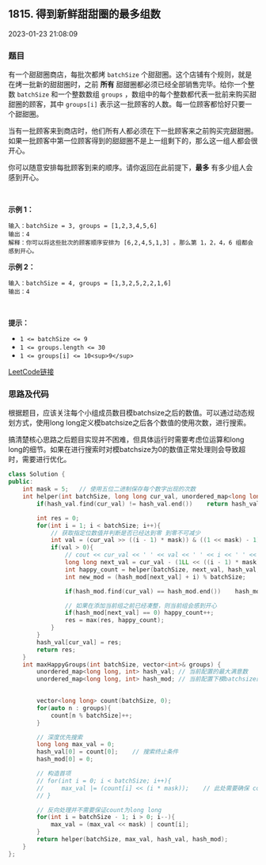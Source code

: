 ## 1815. 得到新鲜甜甜圈的最多组数

2023-01-23 21:08:09

### 题目

有一个甜甜圈商店，每批次都烤 ``batchSize`` 个甜甜圈。这个店铺有个规则，就是在烤一批新的甜甜圈时，之前 **所有** 甜甜圈都必须已经全部销售完毕。给你一个整数 ``batchSize`` 和一个整数数组 ``groups`` ，数组中的每个整数都代表一批前来购买甜甜圈的顾客，其中 ``groups[i]`` 表示这一批顾客的人数。每一位顾客都恰好只要一个甜甜圈。

当有一批顾客来到商店时，他们所有人都必须在下一批顾客来之前购买完甜甜圈。如果一批顾客中第一位顾客得到的甜甜圈不是上一组剩下的，那么这一组人都会很开心。

你可以随意安排每批顾客到来的顺序。请你返回在此前提下，**最多** 有多少组人会感到开心。

 

**示例 1：**

```
输入：batchSize = 3, groups = [1,2,3,4,5,6]
输出：4
解释：你可以将这些批次的顾客顺序安排为 [6,2,4,5,1,3] 。那么第 1，2，4，6 组都会感到开心。
```

**示例 2：**

```
输入：batchSize = 4, groups = [1,3,2,5,2,2,1,6]
输出：4
```

 

**提示：**


- ``1 <= batchSize <= 9``
- ``1 <= groups.length <= 30``
- ``1 <= groups[i] <= 10<sup>9</sup>``



[LeetCode链接](https://leetcode-cn.com/problems/maximum-number-of-groups-getting-fresh-donuts/)

### 思路及代码

根据题目，应该关注每个小组成员数目模batchsize之后的数值。可以通过动态规划方式，使用long long定义模batchsize之后各个数值的使用次数，进行搜索。

搞清楚核心思路之后题目实现并不困难，但具体运行时需要考虑位运算和long long的细节。如果在进行搜索时对模batchsize为0的数值正常处理则会导致超时，需要进行优化。

```cpp
class Solution {
public:
    int mask = 5;   // 使用五位二进制保存每个数字出现的次数
    int helper(int batchSize, long long cur_val, unordered_map<long long, int>& hash_val, unordered_map<long long, int>& hash_mod){
        if(hash_val.find(cur_val) != hash_val.end())    return hash_val[cur_val];

        int res = 0;
        for(int i = 1; i < batchSize; i++){
            // 获取指定位数值并判断是否已经达到零 到零不可减少
            int val = (cur_val >> ((i - 1) * mask)) & ((1 << mask) - 1);
            if(val > 0){
                // cout << cur_val << ' ' << val << ' ' << i << ' ' << (1LL << ((i - 1) * mask)) << endl;
                long long next_val = cur_val - (1LL << ((i - 1) * mask));        // 此处也需要确保左移不越界
                int happy_count = helper(batchSize, next_val, hash_val, hash_mod);
                int new_mod = (hash_mod[next_val] + i) % batchSize;

                if(hash_mod.find(cur_val) == hash_mod.end())    hash_mod[cur_val] = new_mod;    // 记录当前人数总和模batchsize的结果

                // 如果在添加当前组之前已经凑整，则当前组会感到开心
                if(hash_mod[next_val] == 0) happy_count++;
                res = max(res, happy_count);
            }
        }
        hash_val[cur_val] = res;
        return res;
    }
    int maxHappyGroups(int batchSize, vector<int>& groups) {
        unordered_map<long long, int> hash_val; // 当前配置的最大满意数
        unordered_map<long long, int> hash_mod; // 当前配置下模batchsize的结果
        

        vector<long long> count(batchSize, 0);
        for(auto n : groups){
            count[n % batchSize]++;
        }

        // 深度优先搜索
        long long max_val = 0;
        hash_val[0] = count[0];    // 搜索终止条件
        hash_mod[0] = 0;

        // 构造首项
        // for(int i = 0; i < batchSize; i++){
        //     max_val |= (count[i] << (i * mask));    // 此处需要确保 count[i] 为long long格式，避免左移越界
        // }

        // 反向处理并不需要保证count为long long
        for(int i = batchSize - 1; i > 0; i--){
            max_val = (max_val << mask) | count[i];
        }
        return helper(batchSize, max_val, hash_val, hash_mod);
    }
};
```